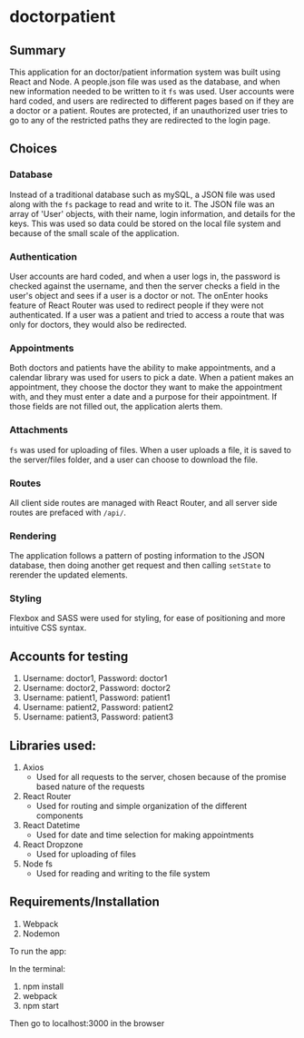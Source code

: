 # doctorpatient

## Summary
This application for an doctor/patient information system was built using React and Node. A people.json file was used as the database, and when new information needed to be written to it `fs` was used. User accounts were hard coded, and users are redirected to different pages based on if they are a doctor or a patient. Routes are protected, if an unauthorized user tries to go to any of the restricted paths they are redirected to the login page.

## Choices
### Database
Instead of a traditional database such as mySQL, a JSON file was used along with the `fs` package to read and write to it. The JSON file was an array of 'User' objects, with their name, login information, and details for the keys. This was used so data could be stored on the local file system and because of the small scale of the application.

### Authentication
User accounts are hard coded, and when a user logs in, the password is checked against the username, and then the server checks a field in the user's object and sees if a user is a doctor or not. The onEnter hooks feature of React Router was used to redirect people if they were not authenticated. If a user was a patient and tried to access a route that was only for doctors, they would also be redirected.

### Appointments
Both doctors and patients have the ability to make appointments, and a calendar library was used for users to pick a date. When a patient makes an appointment, they choose the doctor they want to make the appointment with, and they must enter a date and a purpose for their appointment. If those fields are not filled out, the application alerts them.

### Attachments
`fs` was used for uploading of files. When a user uploads a file, it is saved to the server/files folder, and a user can choose to download the file.

### Routes
All client side routes are managed with React Router, and all server side routes are prefaced with `/api/`.

### Rendering
The application follows a pattern of posting information to the JSON database, then doing another get request and then calling `setState` to rerender the updated elements.

### Styling
Flexbox and SASS were used for styling, for ease of positioning and more intuitive CSS syntax.

## Accounts for testing
1. Username: doctor1, Password: doctor1
2. Username: doctor2, Password: doctor2
3. Username: patient1, Password: patient1
4. Username: patient2, Password: patient2
5. Username: patient3, Password: patient3

## Libraries used:
1. Axios
    * Used for all requests to the server, chosen because of the promise based nature of the requests
2. React Router
    * Used for routing and simple organization of the different components
3. React Datetime
    * Used for date and time selection for making appointments
4. React Dropzone
    * Used for uploading of files
5. Node fs
    * Used for reading and writing to the file system

## Requirements/Installation
1. Webpack
2. Nodemon

To run the app:

  In the terminal:
  
  1. npm install
  2. webpack
  3. npm start
  
  Then go to localhost:3000 in the browser

